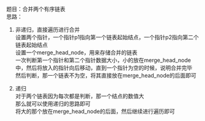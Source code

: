 题目：合并两个有序链表              
思路：     
  1. 非递归，直接遍历进行合并            
  设置两个指针，一个指针p1指向第一个链表起始结点，一个指针p2指向第二个链表起始结点        
  设置一个merge_head_node，用来存储合并的链表          
  一次判断第一个指针和第二个指针数据大小，小的放在merge_head_node中，然后将放入的指针向后移动，直到一个指针为空的时候，说明合并完毕          
  然后判断，那一个链表不为空，将其直接放在merge_head_node的后面即可        
                 
  2. 递归             
  对于两个链表因为每次都是判断，那一个结点的数值大        
  那么就可以使用递归的思路即可         
  将大的那个放在merge_head_node的后面，然后继续进行遍历即可          

